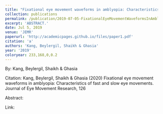 ```yaml
---
title: "Fixational eye movement waveforms in amblyopia: Characteristics of fast and slow eye movements"
collection: publications
permalink: /publication/2019-07-05-FixationalEyeMovementWaveformsInAmblyopia_CharacteristicsOfFast
excerpt: 'ABSTRACT.'
date: Jul 5, 2019
venue: 'JEMR'
paperurl: 'http://academicpages.github.io/files/paper1.pdf'
citation: 'a'
authors: 'Kang, Beylergil, Shaikh & Ghasia'
year: '2019'
coloryear: 233,168,0,0.2
---
```


By: Kang, Beylergil, Shaikh & Ghasia

Citation: Kang, Beylergil, Shaikh & Ghasia (2020) Fixational eye movement waveforms in amblyopia: Characteristics of fast and slow eye movements. Journal of Eye Movement Research, 126

Abstract: 

Link: 
